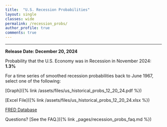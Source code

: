 ```yaml
---
title:  "U.S. Recession Probabilities"
layout: single
classes: wide
permalink: /recession_probs/
author_profile: true
comments: true
---
```


<HR>

<b>Release Date: December 20, 2024</b>

Probability that the U.S. Economy was in Recession in November 2024: **1.3%**


For a time series of smoothed recession probabilities back to June 1967, select one of the following: 

[Graph]({% link /assets/files/us_historical_probs_12_20_24.pdf %})

[Excel File]({% link /assets/files/us_historical_probs_12_20_24.xlsx %})

[FRED Database](https://fred.stlouisfed.org/series/RECPROUSM156N)

Questions? [See the FAQ.]({% link _pages/recession_probs_faq.md %})
